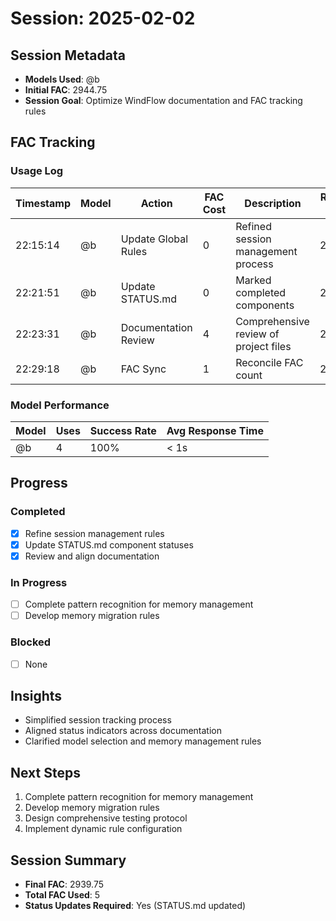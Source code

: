 # Session: 2025-02-02

## Session Metadata
- **Models Used**: @b
- **Initial FAC**: 2944.75
- **Session Goal**: Optimize WindFlow documentation and FAC tracking rules

## FAC Tracking
### Usage Log
| Timestamp | Model | Action | FAC Cost | Description | Running Total |
|-----------|-------|--------|----------|-------------|---------------|
| 22:15:14  | @b    | Update Global Rules | 0 | Refined session management process | 2944.75 |
| 22:21:51  | @b    | Update STATUS.md | 0 | Marked completed components | 2944.75 |
| 22:23:31  | @b    | Documentation Review | 4 | Comprehensive review of project files | 2940.75 |
| 22:29:18  | @b    | FAC Sync | 1 | Reconcile FAC count | 2939.75 |

### Model Performance
| Model | Uses | Success Rate | Avg Response Time |
|-------|------|--------------|------------------|
| @b    | 4    | 100%         | < 1s             |

## Progress
### Completed
- [x] Refine session management rules
- [x] Update STATUS.md component statuses
- [x] Review and align documentation

### In Progress
- [ ] Complete pattern recognition for memory management
- [ ] Develop memory migration rules

### Blocked
- [ ] None

## Insights
- Simplified session tracking process
- Aligned status indicators across documentation
- Clarified model selection and memory management rules

## Next Steps
1. Complete pattern recognition for memory management
2. Develop memory migration rules
3. Design comprehensive testing protocol
4. Implement dynamic rule configuration

## Session Summary
- **Final FAC**: 2939.75
- **Total FAC Used**: 5
- **Status Updates Required**: Yes (STATUS.md updated)

